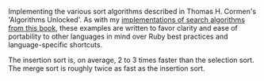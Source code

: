 Implementing the various sort algorithms described in Thomas H. Cormen's 'Algorithms Unlocked'. As with my [implementations of search algorithms from this book](https://github.com/nathanielltaylor/algorithms-unlocked-searching), these examples are written to favor clarity and ease of portability to other languages in mind over Ruby best practices and language-specific shortcuts.

The insertion sort is, on average, 2 to 3 times faster than the selection sort. The merge sort is roughly twice as fast as the insertion sort.
